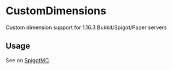 # CustomDimensions
Custom dimension support for 1.16.3 Bukkit/Spigot/Paper servers

## Usage
See on [SpigotMC](https://www.spigotmc.org/resources/1-16-custom-dimensions.83731/)
